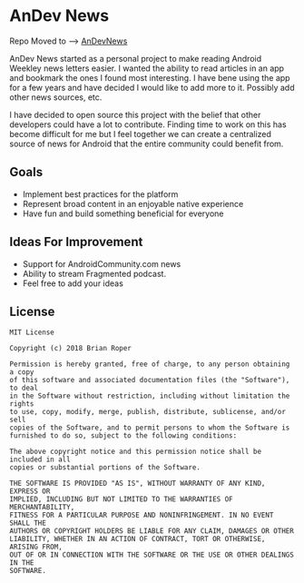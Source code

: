 # AnDev News

Repo Moved to --> [AnDevNews](https://github.com/LI-Code-Lab/AnDevNews)

AnDev News started as a personal project to make reading Android Weekley news letters easier. I wanted the ability to read articles in an app and bookmark the ones I found most interesting. I have bene using the app for a few years and have decided I would like to add more to it. Possibly add other news sources, etc. 

I have decided to open source this project with the belief that other developers could have a lot to contribute. Finding time to work on this has become difficult for me but I feel together we can create a centralized source of news for Android that the entire community could benefit from. 

## Goals

* Implement best practices for the platform
* Represent broad content in an enjoyable native experience
* Have fun and build something beneficial for everyone

## Ideas For Improvement

* Support for AndroidCommunity.com news
* Ability to stream Fragmented podcast. 
* Feel free to add your ideas

## License

    MIT License

    Copyright (c) 2018 Brian Roper

    Permission is hereby granted, free of charge, to any person obtaining a copy
    of this software and associated documentation files (the "Software"), to deal
    in the Software without restriction, including without limitation the rights
    to use, copy, modify, merge, publish, distribute, sublicense, and/or sell
    copies of the Software, and to permit persons to whom the Software is
    furnished to do so, subject to the following conditions:

    The above copyright notice and this permission notice shall be included in all
    copies or substantial portions of the Software.

    THE SOFTWARE IS PROVIDED "AS IS", WITHOUT WARRANTY OF ANY KIND, EXPRESS OR
    IMPLIED, INCLUDING BUT NOT LIMITED TO THE WARRANTIES OF MERCHANTABILITY,
    FITNESS FOR A PARTICULAR PURPOSE AND NONINFRINGEMENT. IN NO EVENT SHALL THE
    AUTHORS OR COPYRIGHT HOLDERS BE LIABLE FOR ANY CLAIM, DAMAGES OR OTHER
    LIABILITY, WHETHER IN AN ACTION OF CONTRACT, TORT OR OTHERWISE, ARISING FROM,
    OUT OF OR IN CONNECTION WITH THE SOFTWARE OR THE USE OR OTHER DEALINGS IN THE
    SOFTWARE.
